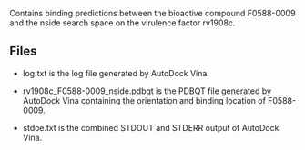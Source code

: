 Contains binding predictions between the bioactive compound F0588-0009 and the nside search space on the virulence factor rv1908c.

## Files

- log.txt is the log file generated by AutoDock Vina.

- rv1908c_F0588-0009_nside.pdbqt is the PDBQT file generated by AutoDock Vina containing the orientation and binding location of F0588-0009.

- stdoe.txt is the combined STDOUT and STDERR output of AutoDock Vina.

